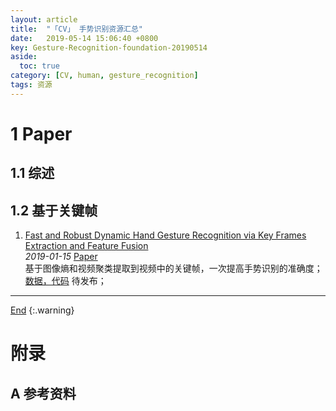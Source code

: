 ```yaml
---
layout: article
title:  "「CV」 手势识别资源汇总"
date:   2019-05-14 15:06:40 +0800
key: Gesture-Recognition-foundation-20190514
aside:
  toc: true
category: [CV, human, gesture_recognition]
tags: 资源
---
```


<!--more-->

# 1 Paper  
## 1.1 综述  
## 1.2 基于关键帧
1. [Fast and Robust Dynamic Hand Gesture Recognition via Key Frames Extraction and Feature Fusion](http://cn.arxiv.org/abs/1901.04622)   
*2019-01-15* [Paper](https://arxiv.org/abs/1901.04622)   
基于图像熵和视频聚类提取到视频中的关键帧，一次提高手势识别的准确度；   
[数据，代码](https://github.com/Ha0Tang/HandGestureRecognition) 待发布；   


-------------------  
 [End]()
{:.warning}  


# 附录
## A 参考资料
